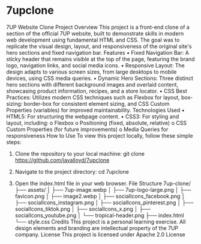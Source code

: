 # 7upclone
7UP Website Clone
Project Overview
This project is a front-end clone of a section of the official 7UP website, built to demonstrate skills in modern web development using fundamental HTML and CSS. The goal was to replicate the visual design, layout, and responsiveness of the original site's hero sections and fixed navigation bar.
Features
•	Fixed Navigation Bar: A sticky header that remains visible at the top of the page, featuring the brand logo, navigation links, and social media icons.
•	Responsive Layout: The design adapts to various screen sizes, from large desktops to mobile devices, using CSS media queries.
•	Dynamic Hero Sections: Three distinct hero sections with different background images and overlaid content, showcasing product information, recipes, and a store locator.
•	CSS Best Practices: Utilizes modern CSS techniques such as Flexbox for layout, box-sizing: border-box for consistent element sizing, and CSS Custom Properties (variables) for improved maintainability.
Technologies Used
•	HTML5: For structuring the webpage content.
•	CSS3: For styling and layout, including:
o	Flexbox
o	Positioning (fixed, absolute, relative)
o	CSS Custom Properties (for future improvements)
o	Media Queries for responsiveness
How to Use
To view this project locally, follow these simple steps:
1.	Clone the repository to your local machine:
git clone https://github.com/jayalloyd/7upclone
2.	Navigate to the project directory:
cd 7upclone

3.	Open the index.html file in your web browser.
File Structure
7up-clone/
├── assets/
│   ├── 7up-image.webp
│   ├── 7up-logo-large.png
│   ├── favicon.png
│   ├── image2.webp
│   ├── socialIcons_facebook.png
│   ├── socialIcons_instagram.png
│   ├── socialIcons_pinterest.png
│   ├── socialIcons_tiktok.png
│   ├── socialIcons_x.png
│   ├── socialIcons_youtube.png
│   └── tropical-header.png
├── index.html
└── style.css
Credits
This project is a personal learning exercise. All design elements and branding are intellectual property of the 7UP company.
License
This project is licensed under Apache 2.0 License

